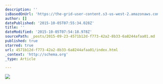 ```yaml
---
description: ''
isBasedOnUrl: 'https://the-grid-user-content.s3-us-west-2.amazonaws.com/52d8f0ce-5fa0-4c70-a738-49db20ee8ca1.png'
author: []
datePublished: '2015-10-05T07:55:34.028Z'
title: ''
dateModified: '2015-10-05T07:54:18.978Z'
sourcePath: _posts/2015-09-23-4571b12d-f773-42a2-8b33-6a8244afaa01.md
published: true
starred: true
url: 4571b12d-f773-42a2-8b33-6a8244afaa01/index.html
_context: 'http://schema.org'
_type: Article

---
```

![](https://the-grid-user-content.s3-us-west-2.amazonaws.com/52d8f0ce-5fa0-4c70-a738-49db20ee8ca1.png)